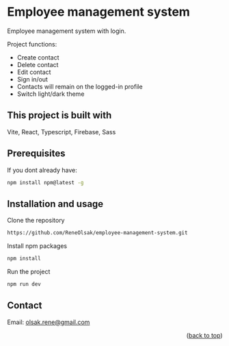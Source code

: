 <a name="readme-top"></a>

# Employee management system

Employee management system with login.

Project functions:

* Create contact
* Delete contact
* Edit contact
* Sign in/out
* Contacts will remain on the logged-in profile
* Switch light/dark theme

## This project is built with

Vite, React, Typescript, Firebase, Sass

## Prerequisites

If you dont already have:
```bash
npm install npm@latest -g
```

## Installation and usage

Clone the repository
```bash
https://github.com/ReneOlsak/employee-management-system.git
```
Install npm packages
```bash
npm install
```
Run the project
```bash
npm run dev
```

## Contact
Email: olsak.rene@gmail.com

<p align="right">(<a href="#readme-top">back to top</a>)</p>
